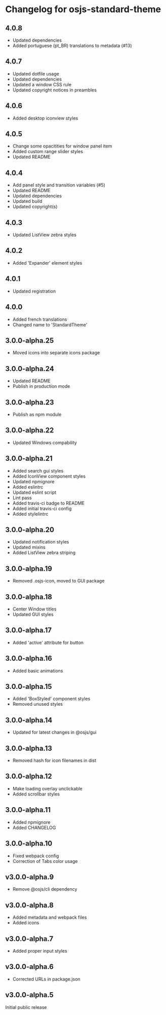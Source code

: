 # Changelog for osjs-standard-theme

## 4.0.8

* Updated dependencies
* Added portuguese (pt_BR) translations to metadata (#13)

## 4.0.7

* Updated dotfile usage
* Updated dependencies
* Updated a window CSS rule
* Updated copyright notices in preambles

## 4.0.6

* Added desktop iconview styles

## 4.0.5

* Change some opacitities for window panel item
* Added custom range slider styles
* Updated README

## 4.0.4

* Add panel style and transition variables (#5)
* Updated README
* Updated dependencies
* Updated build
* Updated copyright(s)

## 4.0.3

* Updated ListView zebra styles

## 4.0.2

* Added 'Expander' element styles

## 4.0.1

* Updated registration

## 4.0.0

* Added french translations
* Changed name to 'StandardTheme'

## 3.0.0-alpha.25

* Moved icons into separate icons package

## 3.0.0-alpha.24

* Updated README
* Publish in production mode

## 3.0.0-alpha.23

* Publish as npm module

## 3.0.0-alpha.22

* Updated Windows compability

## 3.0.0-alpha.21

* Added search gui styles
* Added IconView component styles
* Updated npmignore
* Added eslintrc
* Updated eslint script
* Lint pass
* Added travis-ci badge to README
* Added initial travis-ci config
* Added stylelintrc

## 3.0.0-alpha.20

* Updated notification styles
* Updated mixins
* Added ListView zebra striping

## 3.0.0-alpha.19

* Removed .osjs-icon, moved to GUI package

## 3.0.0-alpha.18

* Center Window titles
* Updated GUI styles

## 3.0.0-alpha.17

* Added 'active' attribute for button

## 3.0.0-alpha.16

* Added basic animations

## 3.0.0-alpha.15

* Added 'BoxStyled' component styles
* Removed unused styles

## 3.0.0-alpha.14

* Updated for latest changes in @osjs/gui

## 3.0.0-alpha.13

* Removed hash for icon filenames in dist

## 3.0.0-alpha.12

* Make loading overlay unclickable
* Added scrollbar styles

## 3.0.0-alpha.11

* Added npmignore
* Added CHANGELOG

## 3.0.0-alpha.10

* Fixed webpack config
* Correction of Tabs color usage

## v3.0.0-alpha.9

* Remove @osjs/cli dependency

## v3.0.0-alpha.8

* Added metadata and webpack files
* Added icons

## v3.0.0-alpha.7

* Added proper input styles

## v3.0.0-alpha.6

* Corrected URLs in package.json

## v3.0.0-alpha.5

Initial public release
